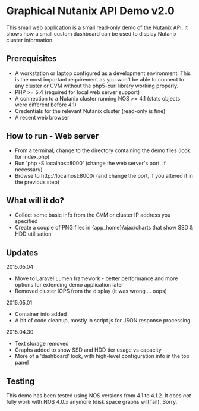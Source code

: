 # Graphical Nutanix API Demo v2.0

This small web application is a small read-only demo of the Nutanix API.  It shows how a small custom dashboard can be used to display Nutanix cluster information.

## Prerequisites

- A workstation or laptop configured as a development environment.  This is the most important requirement as you won't be able to connect to any cluster or CVM without the php5-curl library working properly.
- PHP >= 5.4 (required for local web server support)
- A connection to a Nutanix cluster running NOS >= 4.1 (stats objects were different before 4.1)
- Credentials for the relevant Nutanix cluster (read-only is fine)
- A recent web browser

## How to run - Web server

- From a terminal, change to the directory containing the demo files (look for index.php)
- Run 'php -S localhost:8000' (change the web server's port, if necessary)
- Browse to http://localhost:8000/ (and change the port, if you altered it in the previous step)

## What will it do?

- Collect some basic info from the CVM or cluster IP address you specified
- Create a couple of PNG files in {app_home}/ajax/charts that show SSD & HDD utilisation

## Updates

2015.05.04

- Move to Laravel Lumen framework - better performance and more options for extending demo application later
- Removed cluster IOPS from the display (it was wrong ... oops)

2015.05.01

- Container info added
- A bit of code cleanup, mostly in script.js for JSON response processing

2015.04.30

- Text storage removed
- Graphs added to show SSD and HDD tier usage vs capacity
- More of a 'dashboard' look, with high-level configuration info in the top panel

## Testing

This demo has been tested using NOS versions from 4.1 to 4.1.2.  It does *not* fully work with NOS 4.0.x anymore (disk space graphs will fail).  Sorry.
